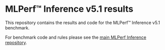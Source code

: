 # MLPerf™ Inference v5.1 results
This repository contains the results and code for the MLPerf™ Inference v5.1 benchmark.

For benchmark code and rules please see the [main MLPerf Inference repository](https://github.com/mlcommons/inference).

